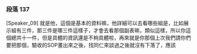 ### 段落 137

[Speaker_09] 就是他，這個是基本的資料嘛，他詳細可以去看哪些組是，比如展示組有三件，那三件是哪三件這樣子，才會去看那個副表嘛，類似這樣，所以你這個總共十一件，但是具體的資訊還是不夠具體啦，再來就是你那個上次我們請你們要把那個，驗收的SOP畫出來之後，找同仁來談過之後就沒有下落了，應該